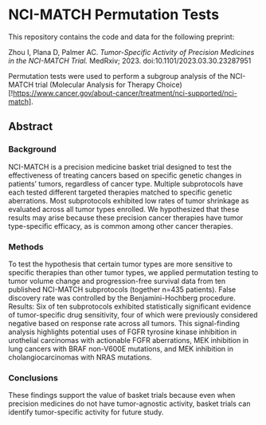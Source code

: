 # NCI-MATCH Permutation Tests

This repository contains the code and data for the following preprint:

Zhou I, Plana D, Palmer AC. *Tumor-Specific Activity of Precision Medicines in the NCI-MATCH Trial.* MedRxiv; 2023. doi:10.1101/2023.03.30.23287951

Permutation tests were used to perform a subgroup analysis of the NCI-MATCH trial (Molecular Analysis for Therapy Choice)[!https://www.cancer.gov/about-cancer/treatment/nci-supported/nci-match].

## Abstract
### Background
NCI-MATCH is a precision medicine basket trial designed to test the
effectiveness of treating cancers based on specific genetic changes in patients’ tumors,
regardless of cancer type. Multiple subprotocols have each tested different targeted therapies
matched to specific genetic aberrations. Most subprotocols exhibited low rates of tumor
shrinkage as evaluated across all tumor types enrolled. We hypothesized that these results may
arise because these precision cancer therapies have tumor type-specific efficacy, as is common
among other cancer therapies.

### Methods
To test the hypothesis that certain tumor types are more sensitive to specific
therapies than other tumor types, we applied permutation testing to tumor volume change and
progression-free survival data from ten published NCI-MATCH subprotocols (together n=435
patients). False discovery rate was controlled by the Benjamini-Hochberg procedure.
Results: Six of ten subprotocols exhibited statistically significant evidence of tumor-specific
drug sensitivity, four of which were previously considered negative based on response rate
across all tumors. This signal-finding analysis highlights potential uses of FGFR tyrosine kinase
inhibition in urothelial carcinomas with actionable FGFR aberrations, MEK inhibition in lung
cancers with BRAF non-V600E mutations, and MEK inhibition in cholangiocarcinomas with
NRAS mutations.

### Conclusions
These findings support the value of basket trials because even when precision
medicines do not have tumor-agnostic activity, basket trials can identify tumor-specific activity
for future study.
